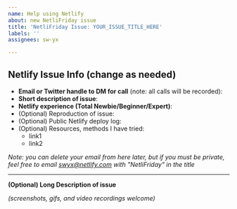 ```yaml
---
name: Help using Netlify
about: new NetliFriday issue
title: 'NetliFriday Issue: YOUR_ISSUE_TITLE_HERE'
labels: ''
assignees: sw-yx

---
```


## Netlify Issue Info (change as needed)

- **Email or Twitter handle to DM for call** (note: all calls will be recorded): 
- **Short description of issue**: 
- **Netlify experience (Total Newbie/Beginner/Expert)**: 
- (Optional) Reproduction of issue: 
- (Optional) Public Netlify deploy log: 
- (Optional) Resources, methods I have tried:
   - link1
   - link2

*Note: you can delete your email from here later, but if you must be private, feel free to email swyx@netlify.com with "NetliFriday" in the title*

---

**(Optional) Long Description of issue**

*(screenshots, gifs, and video recordings welcome)*
